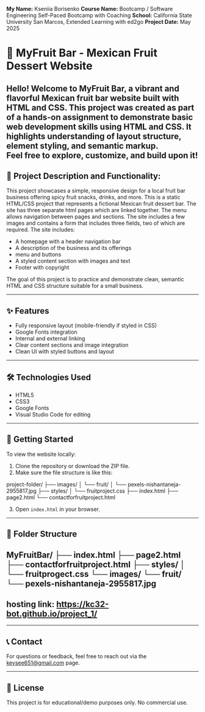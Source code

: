 **My Name:** Kseniia Borisenko
**Course Name:** Bootcamp  /  Software Engineering Self-Paced Bootcamp with Coaching
**School:** California State University San Marcos, Extended Learning with ed2go
**Project Date:** May 2025


# 🍓 MyFruit Bar - Mexican Fruit Dessert Website
Hello! Welcome to **MyFruit Bar**, a vibrant and flavorful Mexican fruit bar website built with HTML and CSS.
This project was created as part of a hands-on assignment to demonstrate basic web development skills using HTML and CSS.
It highlights understanding of layout structure, element styling, and semantic markup.  
Feel free to explore, customize, and build upon it!
---

## 📌 Project Description and Functionality: 
This project showcases a simple, responsive design for a local fruit bar business offering spicy fruit snacks, drinks, and more.
This is a static HTML/CSS project that represents a fictional Mexican fruit dessert bar.
The site has three separate html pages which are linked together. 
The menu allows navigation between pages and sections. The site includes a few images and contains a form that includes three fields, two of which are required.
The site includes:

- A homepage with a header navigation bar
- A description of the business and its offerings
- menu and buttons
- A styled content section with images and text
- Footer with copyright

The goal of this project is to practice and demonstrate clean, semantic HTML and CSS structure suitable for a small business.

---
## ✨ Features

- Fully responsive layout (mobile-friendly if styled in CSS)
- Google Fonts integration
- Internal and external linking
- Clear content sections and image integration
- Clean UI with styled buttons and layout

---

## 🛠️ Technologies Used

- HTML5
- CSS3
- Google Fonts
- Visual Studio Code for editing

---

## 🚀 Getting Started

To view the website locally:

1. Clone the repository or download the ZIP file.
2. Make sure the file structure is like this:

project-folder/
├── images/
│ └── fruit/
│ └── pexels-nishantaneja-2955817.jpg
├── styles/
│ └── fruitproject.css
├── index.html
├── page2.html
└── contactforfruitproject.html


3. Open `index.html` in your browser.

---

## 📂 Folder Structure

MyFruitBar/
├── index.html
├── page2.html
├── contactforfruitproject.html
├── styles/
│ └── fruitprogect.css
└── images/
└── fruit/
└── pexels-nishantaneja-2955817.jpg
---


## hosting link:  https://kc32-bot.github.io/project_1/

---------------
## 📞 Contact

For questions or feedback, feel free to reach out via the keysee651@gmail.com page.

---

## 📃 License

This project is for educational/demo purposes only. No commercial use.

